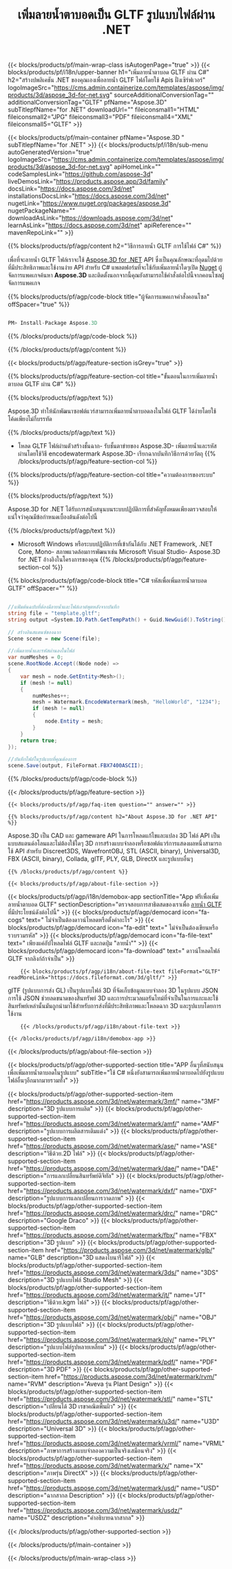 ﻿---
title: เพิ่มลายน้ำตาบอดเป็น GLTF รูปแบบไฟล์ผ่าน .NET 
weight: 830
url: /th/net/watermark/gltf/ 
description: C# ซอร์สโค้ดในการโหลดแสดงผลและเพิ่มลายน้ำตาบอดเป็น GLTF เอกสารในกรอบ .NET, .NET Core, Mono
---
{{< blocks/products/pf/main-wrap-class isAutogenPage="true" >}}
{{< blocks/products/pf/i18n/upper-banner h1="เพิ่มลายน้ำตาบอด GLTF ผ่าน C#" h2="สร้างปพลิเคชัน .NET ของคุณเองเพื่อลายน้ำ GLTF ไฟล์โดยใช้ Apis ฝั่งเซิร์ฟเวอร์" logoImageSrc="https://cms.admin.containerize.com/templates/aspose/img/products/3d/aspose_3d-for-net.svg" sourceAdditionalConversionTag="" additionalConversionTag="GLTF" pfName="Aspose.3D" subTitlepfName="for .NET" downloadUrl="" fileiconsmall1="HTML" fileiconsmall2="JPG" fileiconsmall3="PDF" fileiconsmall4="XML" fileiconsmall5="GLTF" >}}

{{< blocks/products/pf/main-container pfName="Aspose.3D " subTitlepfName="for .NET" >}}
{{< blocks/products/pf/i18n/sub-menu autoGeneratedVersion="true" logoImageSrc="https://cms.admin.containerize.com/templates/aspose/img/products/3d/aspose_3d-for-net.svg" apiHomeLink="" codeSamplesLink="https://github.com/aspose-3d" liveDemosLink="https://products.aspose.app/3d/family" docsLink="https://docs.aspose.com/3d/net" installationsDocsLink="https://docs.aspose.com/3d/net" nugetLink="https://www.nuget.org/packages/aspose.3d" nugetPackageName="" downloadAsLink="https://downloads.aspose.com/3d/net" learnAsLink="https://docs.aspose.com/3d/net" apiReference="" mavenRepoLink="" >}}

{{% blocks/products/pf/agp/content h2="วิธีการลายน้ำ GLTF การใช้ไฟล์ C#" %}}

 เพื่อที่จะลายน้ำ GLTF ไฟล์เราจะใช้
 [Aspose.3D for .NET](https://products.aspose.com/3d/net) 
 API ซึ่งเป็นคุณลักษณะที่อุดมไปด้วยที่มีประสิทธิภาพและใช้งานง่าย API สำหรับ C# แพลตฟอร์มที่จะใช้กับเพิ่มลายน้ำใดๆเปิด
 [Nuget](https://www.nuget.org/packages/aspose.3d) 
 ผู้จัดการแพคเกจค้นหา
 **Aspose.3D** 
 และติดตั้งนอกจากนี้คุณยังสามารถใช้คำสั่งต่อไปนี้จากคอนโซลผู้จัดการแพคเกจ

{{% blocks/products/pf/agp/code-block title="ผู้จัดการแพคเกจคำสั่งคอนโซล" offSpacer="true" %}}

```cs

PM> Install-Package Aspose.3D


```

{{% /blocks/products/pf/agp/code-block %}}

{{% /blocks/products/pf/agp/content %}}

{{< blocks/products/pf/agp/feature-section isGrey="true" >}}

{{% blocks/products/pf/agp/feature-section-col title="ขั้นตอนในการเพิ่มลายน้ำตาบอด GLTF ผ่าน C#" %}}

{{% blocks/products/pf/agp/text %}}

 Aspose.3D ทำให้นักพัฒนาซอฟต์แวร์สามารถเพิ่มลายน้ำตาบอดลงในไฟล์ GLTF ได้ง่ายโดยใช้โค้ดเพียงไม่กี่บรรทัด

{{% /blocks/products/pf/agp/text %}}

- โหลด GLTF ไฟล์ผ่านตัวสร้างชั้นฉาก- รับชั้นตาข่ายของ Aspose.3D- เพิ่มลายน้ำและรหัสผ่านโดยใช้วิธี encodewatermark Aspose.3D- เรียกฉากบันทึกวิธีการด้วยวัตถุ
{{% /blocks/products/pf/agp/feature-section-col %}}

{{% blocks/products/pf/agp/feature-section-col title="ความต้องการของระบบ" %}}

{{% blocks/products/pf/agp/text %}}

 Aspose.3D for .NET ได้รับการสนับสนุนบนระบบปฏิบัติการที่สำคัญทั้งหมดเพียงตรวจสอบให้แน่ใจว่าคุณมีข้อกำหนดเบื้องต้นดังต่อไปนี้

{{% /blocks/products/pf/agp/text %}}

- Microsoft Windows หรือระบบปฏิบัติการที่เข้ากันได้กับ .NET Framework, .NET Core, Mono- สภาพแวดล้อมการพัฒนาเช่น Microsoft Visual Studio- Aspose.3D for .NET อ้างอิงในโครงการของคุณ
{{% /blocks/products/pf/agp/feature-section-col %}}

{{% blocks/products/pf/agp/code-block title="C# รหัสเพื่อเพิ่มลายน้ำตาบอด GLTF" offSpacer="" %}}

```cs

//แฟ้มต้นฉบับที่ต้องมีลายน้ำและไฟล์เอาต์พุตหลังจากบันทึก
string file = "template.gltf";
string output =System.IO.Path.GetTempPath() + Guid.NewGuid().ToString() + ".fbx";

// สร้างอินสแตนซ์ของฉาก
Scene scene = new Scene(file);

//เพิ่มลายน้ำและรหัสผ่านลงในไฟล์
var numMeshes = 0;
scene.RootNode.Accept((Node node) =>
{
    var mesh = node.GetEntity<Mesh>();
    if (mesh != null)
    {
        numMeshes++;
        mesh = Watermark.EncodeWatermark(mesh, "HelloWorld", "1234");
        if (mesh != null)
        {
            node.Entity = mesh;
        }
    }
    return true;
});

//บันทึกไฟล์ในรูปแบบที่คุณต้องการ
scene.Save(output, FileFormat.FBX7400ASCII);


```

{{% /blocks/products/pf/agp/code-block %}}

{{< /blocks/products/pf/agp/feature-section >}}

    {{< blocks/products/pf/agp/faq-item question="" answer="" >}}
 

<!-- aboutfile Starts -->

    {{% blocks/products/pf/agp/content h2="About Aspose.3D for .NET API" %}}

 Aspose.3D เป็น CAD และ gameware API ในการโหลดแก้ไขและแปลง 3D ไฟล์ API เป็นแบบสแตนด์อโลนและไม่ต้องใช้ใดๆ 3D การสร้างแบบจำลองหรือซอฟต์แวร์การแสดงผลหนึ่งสามารถใช้ API สำหรับ Discreet3DS, WavefrontOBJ, STL (ASCII, binary), Universal3D, FBX (ASCII, binary), Collada, glTF, PLY, GLB, DirectX และรูปแบบอื่นๆ 



    {{% /blocks/products/pf/agp/content %}}

    {{< blocks/products/pf/agp/about-file-section >}}

 {{< blocks/products/pf/agp/i18n/demobox-app sectionTitle="App ฟรีเพื่อเพิ่มลายน้ำตาบอด GLTF" sectionDescription="ตรวจสอบการสาธิตสดของเราเพื่อ [ลายน้ำ GLTF](https://products.aspose.app/3d/watermark/gltf) ที่มีประโยชน์ดังต่อไปนี้" >}}
            {{< blocks/products/pf/agp/democard icon="fa-cogs" text=" ไม่จำเป็นต้องดาวน์โหลดหรือตั้งค่าอะไร" >}}
            {{< blocks/products/pf/agp/democard icon="fa-edit" text=" ไม่จำเป็นต้องเขียนหรือรวบรวมรหัส" >}}
            {{< blocks/products/pf/agp/democard icon="fa-file-text" text=" เพียงแค่อัปโหลดไฟล์ GLTF และกดปุ่ม \"ลายน้ำ\"" >}}
            {{< blocks/products/pf/agp/democard icon="fa-download" text=" ดาวน์โหลดไฟล์ GLTF จากลิงก์ถ้าจำเป็น" >}}

        {{< blocks/products/pf/agp/i18n/about-file-text fileFormat="GLTF" readMoreLink="https://docs.fileformat.com/3d/gltf/" >}}
glTF (รูปแบบการส่ง GL) เป็นรูปแบบไฟล์ 3D ที่จัดเก็บข้อมูลแบบจำลอง 3D ในรูปแบบ JSON การใช้ JSON ช่วยลดขนาดของสินทรัพย์ 3D และการประมวลผลรันไทม์ที่จำเป็นในการแกะและใช้สินทรัพย์เหล่านั้นมันถูกนำมาใช้สำหรับการส่งที่มีประสิทธิภาพและโหลดฉาก 3D และรูปแบบโดยการใช้งาน

        {{< /blocks/products/pf/agp/i18n/about-file-text >}}

    {{< /blocks/products/pf/agp/i18n/demobox-app >}}

{{< /blocks/products/pf/agp/about-file-section >}}

<!-- aboutfile Ends -->

{{< blocks/products/pf/agp/other-supported-section title="APP อื่นๆที่สนับสนุนเพื่อเพิ่มลายน้ำตาบอดในรูปแบบ" subTitle="ใช้ C# หนึ่งยังสามารถเพิ่มลายน้ำตาบอดไปยังรูปแบบไฟล์อื่นๆอีกมากมายรวมทั้ง" >}}

{{< blocks/products/pf/agp/other-supported-section-item href="https://products.aspose.com/3d/net/watermark/3mf/" name="3MF" description="3D รูปแบบการผลิต" >}}
{{< blocks/products/pf/agp/other-supported-section-item href="https://products.aspose.com/3d/net/watermark/amf/" name="AMF" description="รูปแบบการผลิตสารเติมแต่ง" >}}
{{< blocks/products/pf/agp/other-supported-section-item href="https://products.aspose.com/3d/net/watermark/ase/" name="ASE" description="วิธีด้วย.2D ไฟล์" >}}
{{< blocks/products/pf/agp/other-supported-section-item href="https://products.aspose.com/3d/net/watermark/dae/" name="DAE" description="การแลกเปลี่ยนสินทรัพย์ดิจิทัล" >}}
{{< blocks/products/pf/agp/other-supported-section-item href="https://products.aspose.com/3d/net/watermark/dxf/" name="DXF" description="รูปแบบการแลกเปลี่ยนการวาดภาพ" >}}
{{< blocks/products/pf/agp/other-supported-section-item href="https://products.aspose.com/3d/net/watermark/drc/" name="DRC" description="Google Draco" >}}
{{< blocks/products/pf/agp/other-supported-section-item href="https://products.aspose.com/3d/net/watermark/fbx/" name="FBX" description="3D รูปแบบ" >}}
{{< blocks/products/pf/agp/other-supported-section-item href="https://products.aspose.com/3d/net/watermark/glb/" name="GLB" description="3D แสดงไบนารีไฟล์" >}}
{{< blocks/products/pf/agp/other-supported-section-item href="https://products.aspose.com/3d/net/watermark/3ds/" name="3DS" description="3D รูปแบบไฟล์ Studio Mesh" >}}
{{< blocks/products/pf/agp/other-supported-section-item href="https://products.aspose.com/3d/net/watermark/jt/" name="JT" description="วิธีด้วย.kgm ไฟล์" >}}
{{< blocks/products/pf/agp/other-supported-section-item href="https://products.aspose.com/3d/net/watermark/obj/" name="OBJ" description="3D รูปแบบไฟล์" >}}
{{< blocks/products/pf/agp/other-supported-section-item href="https://products.aspose.com/3d/net/watermark/ply/" name="PLY" description="รูปแบบไฟล์รูปหลายเหลี่ยม" >}}
{{< blocks/products/pf/agp/other-supported-section-item href="https://products.aspose.com/3d/net/watermark/pdf/" name="PDF" description="3D PDF" >}}
{{< blocks/products/pf/agp/other-supported-section-item href="https://products.aspose.com/3d/net/watermark/rvm/" name="RVM" description="Aveva รุ่น Plant Design" >}}
{{< blocks/products/pf/agp/other-supported-section-item href="https://products.aspose.com/3d/net/watermark/stl/" name="STL" description="เปลี่ยนได้ 3D เรขาคณิตพื้นผิว" >}}
{{< blocks/products/pf/agp/other-supported-section-item href="https://products.aspose.com/3d/net/watermark/u3d/" name="U3D" description="Universal 3D" >}}
{{< blocks/products/pf/agp/other-supported-section-item href="https://products.aspose.com/3d/net/watermark/vrml/" name="VRML" description="ภาษาการสร้างแบบจำลองความเป็นจริงเสมือนจริง" >}}
{{< blocks/products/pf/agp/other-supported-section-item href="https://products.aspose.com/3d/net/watermark/x/" name="X" description="ภาพรุ่น DirectX" >}}
{{< blocks/products/pf/agp/other-supported-section-item href="https://products.aspose.com/3d/net/watermark/usd/" name="USD" description="ฉากสากล Description" >}}
{{< blocks/products/pf/agp/other-supported-section-item href="https://products.aspose.com/3d/net/watermark/usdz/" name="USDZ" description="คำอธิบายฉากสากล" >}}

{{< /blocks/products/pf/agp/other-supported-section >}}

{{< /blocks/products/pf/main-container >}}
    
{{< /blocks/products/pf/main-wrap-class >}}
